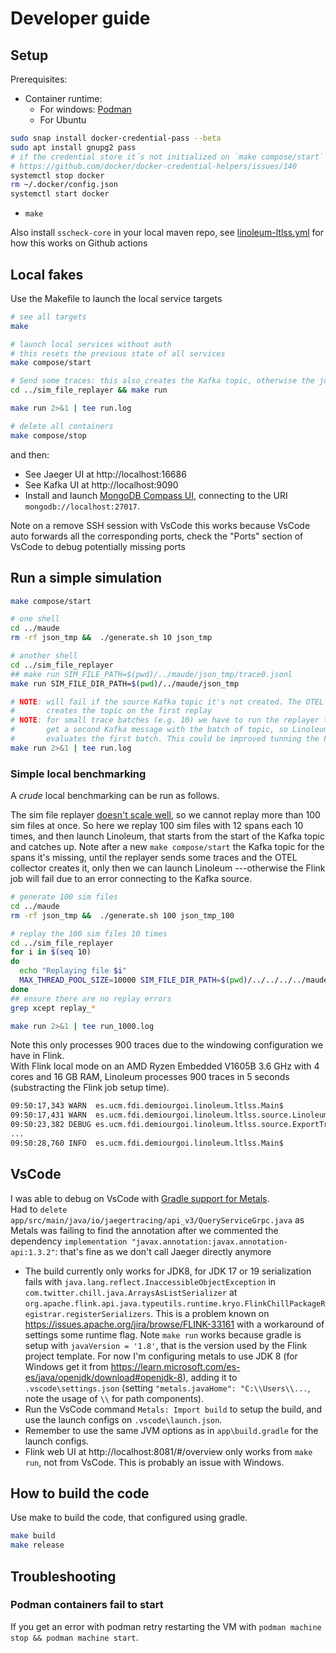 # Developer guide

## Setup

Prerequisites:

- Container runtime:
  - For windows: [Podman](https://podman.io/docs/installation)
  - For Ubuntu

```bash
sudo snap install docker-credential-pass --beta
sudo apt install gnupg2 pass
# if the credential store it´s not initialized on `make compose/start`
# https://github.com/docker/docker-credential-helpers/issues/140
systemctl stop docker
rm ~/.docker/config.json
systemctl start docker
```

- `make`

Also install `sscheck-core` in your local maven repo, see [linoleum-ltlss.yml](../.github/workflows/linoleum-ltlss.yml) for how this works on Github actions

## Local fakes

Use the Makefile to launch the local service targets

```bash
# see all targets
make

# launch local services without auth
# this resets the previous state of all services
make compose/start

# Send some traces: this also creates the Kafka topic, otherwise the job fails
cd ../sim_file_replayer && make run

make run 2>&1 | tee run.log

# delete all containers
make compose/stop
```

and then:
 
- See Jaeger UI at http://localhost:16686
- See Kafka UI at  http://localhost:9090
- Install and launch [MongoDB Compass UI](https://www.mongodb.com/try/download/compass), connecting to the URI `mongodb://localhost:27017`.

Note on a remove SSH session with VsCode this works because VsCode auto forwards all the corresponding ports, check the "Ports" section of VsCode to debug potentially missing ports

## Run a simple simulation

```bash
make compose/start

# one shell
cd ../maude
rm -rf json_tmp &&  ./generate.sh 10 json_tmp

# another shell
cd ../sim_file_replayer
## make run SIM_FILE_PATH=$(pwd)/../maude/json_tmp/trace0.jsonl
make run SIM_FILE_DIR_PATH=$(pwd)/../maude/json_tmp

# NOTE: will fail if the source Kafka topic it's not created. The OTEL collector
#       creates the topic on the first replay
# NOTE: for small trace batches (e.g. 10) we have to run the replayer twice to
#       get a second Kafka message with the batch of topic, so Linoleum actually
#       evaluates the first batch. This could be improved tunning the Flink job parameters
make run 2>&1 | tee run.log
```

### Simple local benchmarking

A _crude_ local benchmarking can be run as follows. 

The sim file replayer [doesn't scale well](https://github.com/demiourgoi/Linoleum/issues/7), so we cannot replay more than 100 sim files at once. So here we replay 100 sim files with 12 spans each 10 times, and then launch Linoleum, that starts from the start of the Kafka topic and catches up. Note after a new `make compose/start` the Kafka topic for the spans it's missing, until the replayer sends some traces and the OTEL collector creates it, only then we can launch Linoleum ---otherwise the Flink job will fail due to an error connecting to the Kafka source. 


```bash
# generate 100 sim files
cd ../maude
rm -rf json_tmp &&  ./generate.sh 100 json_tmp_100

# replay the 100 sim files 10 times
cd ../sim_file_replayer
for i in $(seq 10)
do
  echo "Replaying file $i"
  MAX_THREAD_POOL_SIZE=10000 SIM_FILE_DIR_PATH=$(pwd)/../../../../maude/json_tmp_100 ./app/bin/app 2>&1 > "replay_$i.log" 
done
## ensure there are no replay errors
grep xcept replay_*

make run 2>&1 | tee run_1000.log
```

Note this only processes 900 traces due to the windowing configuration we have in Flink.  
With Flink local mode on an AMD Ryzen Embedded V1605B 3.6 GHz with 4 cores and 16 GB RAM, Linoleum processes 900 traces in 5 seconds (substracting the Flink job setup time).

```bash
09:50:17,343 WARN  es.ucm.fdi.demiourgoi.linoleum.ltlss.Main$                   [] - Starting program for formula LinoleumFormula(Luego basic liveness,es.ucm.fdi.demiourgoi.linoleum.ltlss.Main$HelloFormula@1139b2f3)
09:50:17,431 WARN  es.ucm.fdi.demiourgoi.linoleum.ltlss.source.LinoleumSrc$     [] - Open Flink web UI at http://localhost:8081/#/overview
09:50:23,382 DEBUG es.ucm.fdi.demiourgoi.linoleum.ltlss.source.ExportTraceServiceRequestProtoDeserializer$ [] - Parsed request with 1 spans
...
09:50:28,760 INFO  es.ucm.fdi.demiourgoi.linoleum.ltlss.Main$                   [] - Writing evaluated trace EvaluatedTrace(1a164375b7463f1e8ddfe4a55e01cb5d,1748677780405407993,Luego basic liveness,True) to MongoDB
```

## VsCode

I was able to debug on VsCode with [Gradle support for Metals](https://scalameta.org/metals/docs/build-tools/gradle/).  
Had to `delete app/src/main/java/io/jaegertracing/api_v3/QueryServiceGrpc.java` as Metals was failing to find the annotation after we commented the dependency `implementation "javax.annotation:javax.annotation-api:1.3.2"`: that's fine as we don't call Jaeger directly anymore

- The build currently only works for JDK8, for JDK 17 or 19 serialization fails with `java.lang.reflect.InaccessibleObjectException` in `com.twitter.chill.java.ArraysAsListSerializer` at `org.apache.flink.api.java.typeutils.runtime.kryo.FlinkChillPackageRegistrar.registerSerializers`. This is a problem known on https://issues.apache.org/jira/browse/FLINK-33161 with a workaround of settings some runtime flag. Note `make run` works because gradle is setup with `javaVersion = '1.8'`, that is the version used by the Flink project template. For now I'm configuring metals to use JDK 8 (for Windows get it from https://learn.microsoft.com/es-es/java/openjdk/download#openjdk-8), adding it to `.vscode\settings.json` (setting `"metals.javaHome": "C:\\Users\\...`, note the usage of `\\` for path components).
- Run the VsCode command `Metals: Import build` to setup the build, and use the launch configs on `.vscode\launch.json`. 
- Remember to use the same JVM options as in `app\build.gradle` for the launch configs.
- Flink web UI at http://localhost:8081/#/overview only works from `make run`, not from VsCode. This is probably an issue with Windows.

## How to build the code

Use make to build the code, that configured using gradle.

```bash
make build
make release
```

## Troubleshooting 

### Podman containers fail to start

If you get an error with podman retry restarting the VM with `podman machine stop && podman machine start`.

